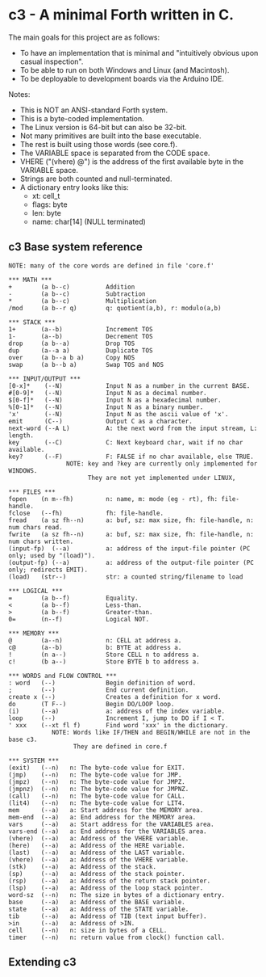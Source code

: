 # c3 - A minimal Forth written in C.

The main goals for this project are as follows:
- To have an implementation that is minimal and "intuitively obvious upon casual inspection".
- To be able to run on both Windows and Linux (and Macintosh).
- To be deployable to development boards via the Arduino IDE.

Notes:
- This is NOT an ANSI-standard Forth system.
- This is a byte-coded implementation.
- The Linux version is 64-bit but can also be 32-bit.
- Not many primitives are built into the base executable.
- The rest is built using those words (see core.f).
- The VARIABLE space is separated from the CODE space.
- VHERE ("(vhere) @") is the address of the first available byte in the VARIABLE space.
- Strings are both counted and null-terminated.
- A dictionary entry looks like this:
    - xt:      cell_t
    - flags:   byte
    - len:     byte
    - name:    char[14] (NULL terminated)

## c3 Base system reference
```
NOTE: many of the core words are defined in file 'core.f'

*** MATH ***
+        (a b--c)          Addition
-        (a b--c)          Subtraction
*        (a b--c)          Multiplication
/mod     (a b--r q)        q: quotient(a,b), r: modulo(a,b)

*** STACK ***
1+       (a--b)            Increment TOS
1-       (a--b)            Decrement TOS
drop     (a b--a)          Drop TOS
dup      (a--a a)          Duplicate TOS
over     (a b--a b a)      Copy NOS
swap     (a b--b a)        Swap TOS and NOS

*** INPUT/OUTPUT ***
[0-x]*    (--N)            Input N as a number in the current BASE.
#[0-9]*   (--N)            Input N as a decimal number.
$[0-f]*   (--N)            Input N as a hexadecimal number.
%[0-1]*   (--N)            Input N as a binary number.
'x'       (--N)            Input N as the ascii value of 'x'.
emit      (C--)            Output C as a character.
next-word (--A L)          A: the next word from the input stream, L: length.
key       (--C)            C: Next keyboard char, wait if no char available.
key?      (--F)            F: FALSE if no char available, else TRUE.
                NOTE: key and ?key are currently only implemented for WINDOWS.
                      They are not yet implemented under LINUX, 

*** FILES ***
fopen    (n m--fh)         n: name, m: mode (eg - rt), fh: file-handle.
fclose   (--fh)            fh: file-handle.
fread    (a sz fh--n)      a: buf, sz: max size, fh: file-handle, n: num chars read.
fwrite   (a sz fh--n)      a: buf, sz: max size, fh: file-handle, n: num chars written.
(input-fp)  (--a)          a: address of the input-file pointer (PC only; used by "(load)").
(output-fp) (--a)          a: address of the output-file pointer (PC only; redirects EMIT).
(load)   (str--)           str: a counted string/filename to load

*** LOGICAL ***
=        (a b--f)          Equality.
<        (a b--f)          Less-than.
>        (a b--f)          Greater-than.
0=       (n--f)            Logical NOT.

*** MEMORY ***
@        (a--n)            n: CELL at address a.
c@       (a--b)            b: BYTE at address a.
!        (n a--)           Store CELL n to address a.
c!       (b a--)           Store BYTE b to address a.

*** WORDS and FLOW CONTROL ***
: word   (--)              Begin definition of word.
;        (--)              End current definition.
create x (--)              Creates a definition for x word.
do       (T F--)           Begin DO/LOOP loop.
(i)      (--a)             a: address of the index variable.
loop     (--)              Increment I, jump to DO if I < T.
' xxx    (--xt fl f)       Find word 'xxx' in the dictionary.
            NOTE: Words like IF/THEN and BEGIN/WHILE are not in the base c3.
                  They are defined in core.f

*** SYSTEM ***
(exit)   (--n)   n: The byte-code value for EXIT.
(jmp)    (--n)   n: The byte-code value for JMP.
(jmpz)   (--n)   n: The byte-code value for JMPZ.
(jmpnz)  (--n)   n: The byte-code value for JMPNZ.
(call)   (--n)   n: The byte-code value for CALL.
(lit4)   (--n)   n: The byte-code value for LIT4.
mem      (--a)   a: Start address for the MEMORY area.
mem-end  (--a)   a: End address for the MEMORY area.
vars     (--a)   a: Start address for the VARIABLES area.
vars-end (--a)   a: End address for the VARIABLES area.
(vhere)  (--a)   a: Address of the VHERE variable.
(here)   (--a)   a: Address of the HERE variable.
(last)   (--a)   a: Address of the LAST variable.
(vhere)  (--a)   a: Address of the VHERE variable.
(stk)    (--a)   a: Address of the stack.
(sp)     (--a)   a: Address of the stack pointer.
(rsp)    (--a)   a: Address of the return stack pointer.
(lsp)    (--a)   a: Address of the loop stack pointer.
word-sz  (--n)   n: The size in bytes of a dictionary entry.
base     (--a)   a: Address of the BASE variable.
state    (--a)   a: Address of the STATE variable.
tib      (--a)   a: Address of TIB (text input buffer).
>in      (--a)   a: Address of >IN.
cell     (--n)   n: size in bytes of a CELL.
timer    (--n)   n: return value from clock() function call.
```

## Extending c3

